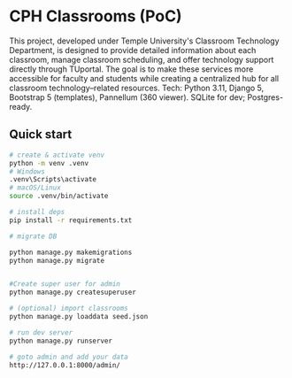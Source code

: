 # CPH Classrooms (PoC)
This project, developed under Temple University's Classroom Technology Department, is designed to provide detailed information about each classroom, manage classroom scheduling, and offer technology support directly through TUportal. The goal is to make these services more accessible for faculty and students while creating a centralized hub for all classroom technology–related resources.
Tech: Python 3.11, Django 5, Bootstrap 5 (templates), Pannellum (360 viewer). SQLite for dev; Postgres-ready.

## Quick start

```bash
# create & activate venv
python -m venv .venv
# Windows
.venv\Scripts\activate
# macOS/Linux
source .venv/bin/activate

# install deps
pip install -r requirements.txt

# migrate DB 

python manage.py makemigrations 
python manage.py migrate


#Create super user for admin 
python manage.py createsuperuser

# (optional) import classrooms
python manage.py loaddata seed.json  

# run dev server
python manage.py runserver 

# goto admin and add your data
http://127.0.0.1:8000/admin/


